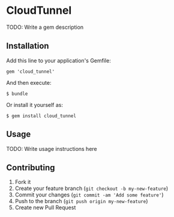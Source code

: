 # CloudTunnel

TODO: Write a gem description

## Installation

Add this line to your application's Gemfile:

    gem 'cloud_tunnel'

And then execute:

    $ bundle

Or install it yourself as:

    $ gem install cloud_tunnel

## Usage

TODO: Write usage instructions here

## Contributing

1. Fork it
2. Create your feature branch (`git checkout -b my-new-feature`)
3. Commit your changes (`git commit -am 'Add some feature'`)
4. Push to the branch (`git push origin my-new-feature`)
5. Create new Pull Request
